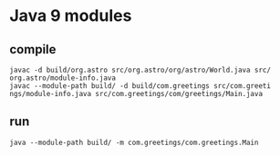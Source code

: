 # Java 9 modules

## compile

```
javac -d build/org.astro src/org.astro/org/astro/World.java src/ org.astro/module-info.java
javac --module-path build/ -d build/com.greetings src/com.greeti ngs/module-info.java src/com.greetings/com/greetings/Main.java
```

## run

```
java --module-path build/ -m com.greetings/com.greetings.Main
```
